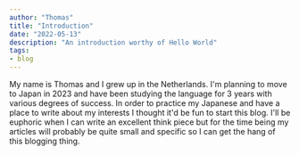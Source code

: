 ```yaml
---
author: "Thomas"
title: "Introduction"
date: "2022-05-13"
description: "An introduction worthy of Hello World"
tags:
- blog
---
```

My name is Thomas and I grew up in the Netherlands. I'm planning to move to Japan in 2023 and have been studying the language for 3 years with various degrees of success. In order to practice my Japanese and have a place to write about my interests I thought it'd be fun to start this blog. I'll be euphoric when I can write an excellent think piece but for the time being my articles will probably be quite small and specific so I can get the hang of this blogging thing.